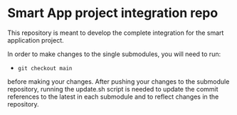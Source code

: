 # Smart App project integration repo

This repository is meant to develop the complete integration for the smart application project. 

In order to make changes to the single submodules, you will need to run:
- `git checkout main`

before making your changes. 
After pushing your changes to the submodule repository, running the update.sh script is needed to update the commit references to the latest in each submodule and to reflect changes in the repository. 
